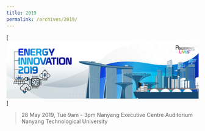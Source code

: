 ```yaml
---
title: 2019
permalink: /archives/2019/
---
```

[![EI 2019](/images/energy-innovation-2019.png)]
> 28 May 2019, Tue
> 9am - 3pm
> Nanyang Executive Centre Auditorium
> Nanyang Technological University
